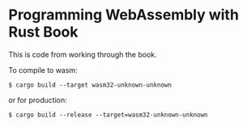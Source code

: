 # Programming WebAssembly with Rust Book

This is code from working through the book.

To compile to wasm:

```text
$ cargo build --target wasm32-unknown-unknown
```

or for production:

```text
$ cargo build --release --target=wasm32-unknown-unknown
```
